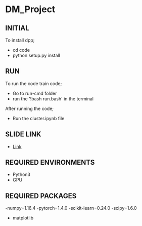 # DM_Project

## INITIAL
To install dpp; 
 - cd code
 - python setup.py install


## RUN
To run the code train code;
 - Go to run-cmd folder
 - run the '!bash run.bash' in the terminal

After running the code;
  - Run the cluster.ipynb file

## SLIDE LINK
  - [Link]()

## REQUIRED ENVIRONMENTS
  - Python3
  - GPU

## REQUIRED PACKAGES
 -numpy=1.16.4
 -pytorch=1.4.0
 -scikit-learn=0.24.0
 -scipy=1.6.0
 - matplotlib 
